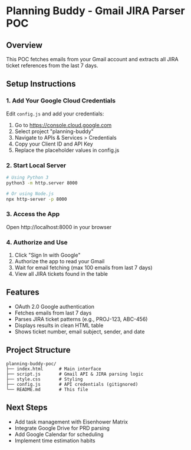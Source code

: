 # Planning Buddy - Gmail JIRA Parser POC

## Overview
This POC fetches emails from your Gmail account and extracts all JIRA ticket references from the last 7 days.

## Setup Instructions

### 1. Add Your Google Cloud Credentials
Edit `config.js` and add your credentials:
1. Go to https://console.cloud.google.com
2. Select project "planning-buddy"
3. Navigate to APIs & Services > Credentials
4. Copy your Client ID and API Key
5. Replace the placeholder values in config.js

### 2. Start Local Server
```bash
# Using Python 3
python3 -m http.server 8000

# Or using Node.js
npx http-server -p 8000
```

### 3. Access the App
Open http://localhost:8000 in your browser

### 4. Authorize and Use
1. Click "Sign In with Google"
2. Authorize the app to read your Gmail
3. Wait for email fetching (max 100 emails from last 7 days)
4. View all JIRA tickets found in the table

## Features
- OAuth 2.0 Google authentication
- Fetches emails from last 7 days
- Parses JIRA ticket patterns (e.g., PROJ-123, ABC-456)
- Displays results in clean HTML table
- Shows ticket number, email subject, sender, and date

## Project Structure
```
planning-buddy-poc/
├── index.html      # Main interface
├── script.js       # Gmail API & JIRA parsing logic
├── style.css       # Styling
├── config.js       # API credentials (gitignored)
└── README.md       # This file
```

## Next Steps
- Add task management with Eisenhower Matrix
- Integrate Google Drive for PRD parsing
- Add Google Calendar for scheduling
- Implement time estimation habits